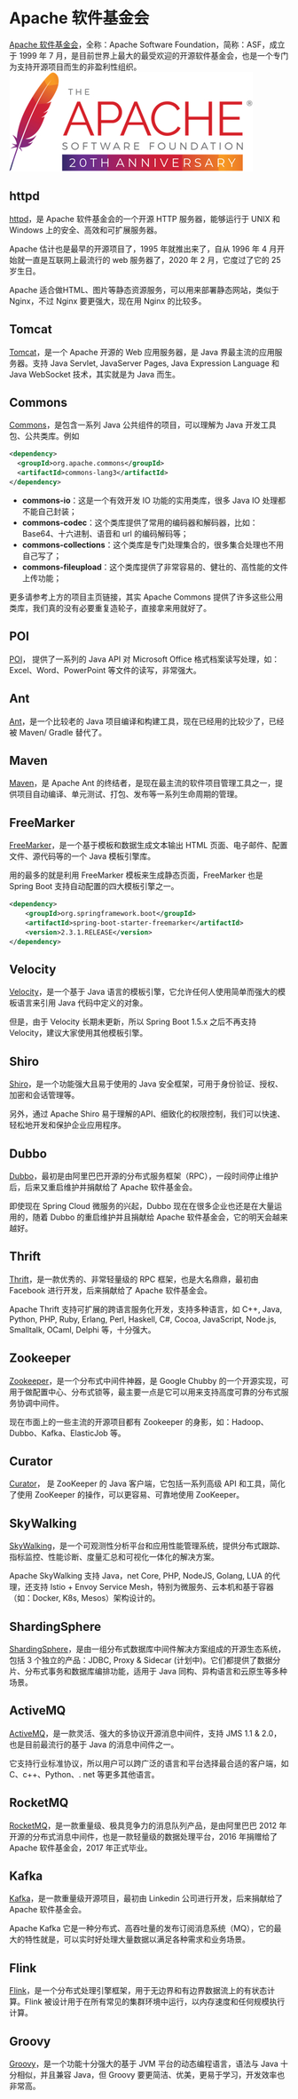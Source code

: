 # Apache 软件基金会
[Apache 软件基金会](https://www.apache.org/)，全称：Apache Software Foundation，简称：ASF，成立于 1999 年 7 月，是目前世界上最大的最受欢迎的开源软件基金会，也是一个专门为支持开源项目而生的非盈利性组织。
![img](./apache.png)

## httpd
[httpd](http://httpd.apache.org/)，是 Apache 软件基金会的一个开源 HTTP 服务器，能够运行于 UNIX 和 Windows 上的安全、高效和可扩展服务器。

Apache 估计也是最早的开源项目了，1995 年就推出来了，自从 1996 年 4 月开始就一直是互联网上最流行的 web 服务器了，2020 年 2 月，它度过了它的 25 岁生日。

Apache 适合做HTML、图片等静态资源服务，可以用来部署静态网站，类似于 Nginx，不过 Nginx 要更强大，现在用 Nginx 的比较多。

## Tomcat
[Tomcat](http://tomcat.apache.org/)，是一个 Apache 开源的 Web 应用服务器，是 Java 界最主流的应用服务器。支持 Java Servlet, JavaServer Pages, Java Expression Language 和 Java WebSocket 技术，其实就是为 Java 而生。

## Commons
[Commons](http://commons.apache.org/)，是包含一系列 Java 公共组件的项目，可以理解为 Java 开发工具包、公共类库。例如
```xml
<dependency>
  <groupId>org.apache.commons</groupId>
  <artifactId>commons-lang3</artifactId>
</dependency>
```
- **commons-io**：这是一个有效开发 IO 功能的实用类库，很多 Java IO 处理都不能自己封装；
- **commons-codec**：这个类库提供了常用的编码器和解码器，比如：Base64、十六进制、语音和 url 的编码解码等；
- **commons-collections**：这个类库是专门处理集合的，很多集合处理也不用自己写了；
- **commons-fileupload**：这个类库提供了非常容易的、健壮的、高性能的文件上传功能；

更多请参考上方的项目主页链接，其实 Apache Commons 提供了许多这些公用类库，我们真的没有必要重复造轮子，直接拿来用就好了。

## POI
[POI](http://poi.apache.org/)， 提供了一系列的 Java API 对 Microsoft Office 格式档案读写处理，如：Excel、Word、PowerPoint 等文件的读写，非常强大。

## Ant
[Ant](http://ant.apache.org/)，是一个比较老的 Java 项目编译和构建工具，现在已经用的比较少了，已经被 Maven/ Gradle 替代了。

## Maven
[Maven](http://maven.apache.org/)，是 Apache Ant 的终结者，是现在最主流的软件项目管理工具之一，提供项目自动编译、单元测试、打包、发布等一系列生命周期的管理。

## FreeMarker
[FreeMarker](https://freemarker.apache.org/)，是一个基于模板和数据生成文本输出 HTML 页面、电子邮件、配置文件、源代码等的一个 Java 模板引擎库。

用的最多的就是利用 FreeMarker 模板来生成静态页面，FreeMarker 也是 Spring Boot 支持自动配置的四大模板引擎之一。
```xml
<dependency>
    <groupId>org.springframework.boot</groupId>
    <artifactId>spring-boot-starter-freemarker</artifactId>
    <version>2.3.1.RELEASE</version>
</dependency>
```

## Velocity
[Velocity](http://velocity.apache.org/)，是一个基于 Java 语言的模板引擎，它允许任何人使用简单而强大的模板语言来引用 Java 代码中定义的对象。

但是，由于 Velocity 长期未更新，所以 Spring Boot 1.5.x 之后不再支持 Velocity，建议大家使用其他模板引擎。

## Shiro
[Shiro](http://shiro.apache.org/)，是一个功能强大且易于使用的 Java 安全框架，可用于身份验证、授权、加密和会话管理等。

另外，通过 Apache Shiro 易于理解的API、细致化的权限控制，我们可以快速、轻松地开发和保护企业应用程序。

## Dubbo
[Dubbo](http://dubbo.apache.org/)，最初是由阿里巴巴开源的分布式服务框架（RPC），一段时间停止维护后，后来又重启维护并捐献给了 Apache 软件基金会。

即使现在 Spring Cloud 微服务的兴起，Dubbo 现在在很多企业也还是在大量运用的，随着 Dubbo 的重启维护并且捐献给 Apache 软件基金会，它的明天会越来越好。

## Thrift
[Thrift](http://thrift.apache.org/)，是一款优秀的、非常轻量级的 RPC 框架，也是大名鼎鼎，最初由 Facebook 进行开发，后来捐献给了 Apache 软件基金会。

Apache Thrift 支持可扩展的跨语言服务化开发，支持多种语言，如 C++, Java, Python, PHP, Ruby, Erlang, Perl, Haskell, C#, Cocoa, JavaScript, Node.js, Smalltalk, OCaml, Delphi 等，十分强大。

## Zookeeper
[Zookeeper](http://zookeeper.apache.org/)，是一个分布式中间件神器，是 Google Chubby 的一个开源实现，可用于做配置中心、分布式锁等，最主要一点是它可以用来支持高度可靠的分布式服务协调中间件。

现在市面上的一些主流的开源项目都有 Zookeeper 的身影，如：Hadoop、Dubbo、Kafka、ElasticJob 等。

## Curator
[Curator](http://curator.apache.org/)， 是 ZooKeeper 的 Java 客户端，它包括一系列高级 API 和工具，简化了使用 ZooKeeper 的操作，可以更容易、可靠地使用 ZooKeeper。

## SkyWalking
[SkyWalking](http://skywalking.apache.org/)，是一个可观测性分析平台和应用性能管理系统，提供分布式跟踪、指标监控、性能诊断、度量汇总和可视化一体化的解决方案。

Apache SkyWalking 支持 Java，net Core, PHP, NodeJS, Golang, LUA 的代理，还支持 Istio + Envoy Service Mesh，特别为微服务、云本机和基于容器（如：Docker, K8s, Mesos）架构设计的。

## ShardingSphere
[ShardingSphere](http://shardingsphere.apache.org/)，是由一组分布式数据库中间件解决方案组成的开源生态系统，包括 3 个独立的产品：JDBC, Proxy & Sidecar (计划中)。它们都提供了数据分片、分布式事务和数据库编排功能，适用于 Java 同构、异构语言和云原生等多种场景。

## ActiveMQ
[ActiveMQ](http://activemq.apache.org/)，是一款灵活、强大的多协议开源消息中间件，支持 JMS 1.1 & 2.0，也是目前最流行的基于 Java 的消息中间件之一。

它支持行业标准协议，所以用户可以跨广泛的语言和平台选择最合适的客户端，如 C、c++、Python、. net 等更多其他语言。

## RocketMQ
[RocketMQ](http://rocketmq.apache.org/)，是一款重量级、极具竞争力的消息队列产品，是由阿里巴巴 2012 年开源的分布式消息中间件，也是一款轻量级的数据处理平台，2016 年捐赠给了 Apache 软件基金会，2017 年正式毕业。

## Kafka
[Kafka](http://kafka.apache.org/)，是一款重量级开源项目，最初由 Linkedin 公司进行开发，后来捐献给了 Apache 软件基金会。

Apache Kafka 它是一种分布式、高吞吐量的发布订阅消息系统（MQ），它的最大的特性就是，可以实时好处理大量数据以满足各种需求和业务场景。

## Flink
[Flink](https://flink.apache.org/)，是一个分布式处理引擎框架，用于无边界和有边界数据流上的有状态计算。Flink 被设计用于在所有常见的集群环境中运行，以内存速度和任何规模执行计算。

## Groovy
[Groovy](http://groovy.apache.org/)，是一个功能十分强大的基于 JVM 平台的动态编程语言，语法与 Java 十分相似，并且兼容 Java，但 Groovy 要更简洁、优美，更易于学习，开发效率也非常高。